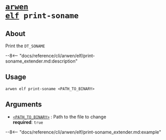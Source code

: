 <!--- This file is autogenerated. Do not edit manually! -->
# <code>[arwen](../../arwen.md) [elf](../elf.md) print-soname</code>

## About
Print the `DT_SONAME`

--8<-- "docs/reference/cli/arwen/elf/print-soname_extender.md:description"

## Usage
```
arwen elf print-soname <PATH_TO_BINARY>
```

## Arguments
- <a id="arg-<PATH_TO_BINARY>" href="#arg-<PATH_TO_BINARY>">`<PATH_TO_BINARY>`</a>
:  Path to the file to change
<br>**required**: `true`

--8<-- "docs/reference/cli/arwen/elf/print-soname_extender.md:example"
